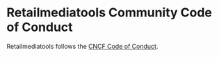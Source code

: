 # Retailmediatools Community Code of Conduct

Retailmediatools follows the [CNCF Code of Conduct](https://github.com/cncf/foundation/blob/main/code-of-conduct.md).